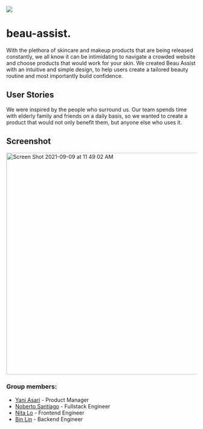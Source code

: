 <img src="https://i.ibb.co/hK0zpFn/apple-icon-144x144.png">

# beau-assist.

With the plethora of skincare and makeup products that are being released constantly, we all know it can be intimidating to navigate a crowded website and choose products that would work for your skin. We created Beau Assist with an intuitive and simple design, to help users create a tailored beauty routine and most importantly build confidence. 

## User Stories

We were inspired by the people who surround us. Our team spends time with elderly family and friends on a daily basis, so we wanted to create a product that would not only benefit them, but anyone else who uses it.

## Screenshot
<img width="587" alt="Screen Shot 2021-09-09 at 11 49 02 AM" src="https://i.ibb.co/z4gFXnM/Screen-Shot-2023-03-20-at-11-07-19-AM.png">

### Group members:
- [Yani Asari](https://github.com/yani82) - Product Manager
- [Noberto Santiago](https://github.com/N-Santiago) - Fullstack Engineer
- [Nita Lo](https://git.generalassemb.ly/nlo88) - Frontend Engineer
- [Bin Lin](https://github.com/a26230203) - Backend Engineer
